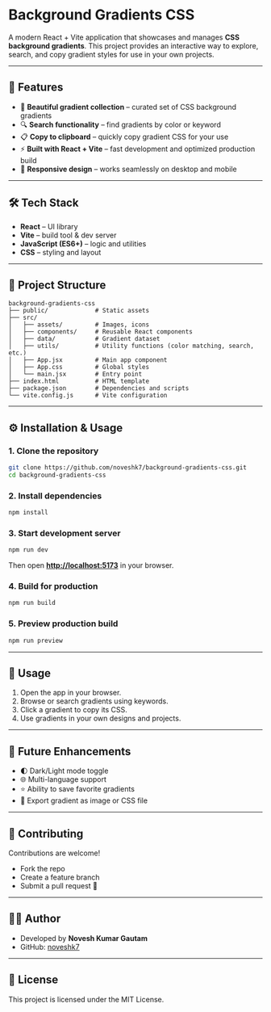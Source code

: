 # Background Gradients CSS

A modern React + Vite application that showcases and manages **CSS background gradients**. This project provides an interactive way to explore, search, and copy gradient styles for use in your own projects.

---

## 🚀 Features

* 🎨 **Beautiful gradient collection** – curated set of CSS background gradients
* 🔍 **Search functionality** – find gradients by color or keyword
* 📋 **Copy to clipboard** – quickly copy gradient CSS for your use
* ⚡ **Built with React + Vite** – fast development and optimized production build
* 📱 **Responsive design** – works seamlessly on desktop and mobile

---

## 🛠️ Tech Stack

* **React** – UI library
* **Vite** – build tool & dev server
* **JavaScript (ES6+)** – logic and utilities
* **CSS** – styling and layout

---

## 📂 Project Structure

```
background-gradients-css
├── public/             # Static assets
├── src/
│   ├── assets/         # Images, icons
│   ├── components/     # Reusable React components
│   ├── data/           # Gradient dataset
│   ├── utils/          # Utility functions (color matching, search, etc.)
│   ├── App.jsx         # Main app component
│   ├── App.css         # Global styles
│   └── main.jsx        # Entry point
├── index.html          # HTML template
├── package.json        # Dependencies and scripts
└── vite.config.js      # Vite configuration
```

---

## ⚙️ Installation & Usage

### 1. Clone the repository

```bash
git clone https://github.com/noveshk7/background-gradients-css.git
cd background-gradients-css
```

### 2. Install dependencies

```bash
npm install
```

### 3. Start development server

```bash
npm run dev
```

Then open **[http://localhost:5173](http://localhost:5173)** in your browser.

### 4. Build for production

```bash
npm run build
```

### 5. Preview production build

```bash
npm run preview
```

---

## 📖 Usage

1. Open the app in your browser.
2. Browse or search gradients using keywords.
3. Click a gradient to copy its CSS.
4. Use gradients in your own designs and projects.

---

## 🌟 Future Enhancements

* 🌓 Dark/Light mode toggle
* 🌐 Multi-language support
* ⭐ Ability to save favorite gradients
* 🎨 Export gradient as image or CSS file

---

## 🤝 Contributing

Contributions are welcome!

* Fork the repo
* Create a feature branch
* Submit a pull request 🚀

---

## 👨‍💻 Author

- Developed by **Novesh Kumar Gautam**
- GitHub: [noveshk7](https://github.com/noveshk7)

---

## 📄 License

This project is licensed under the MIT License.
